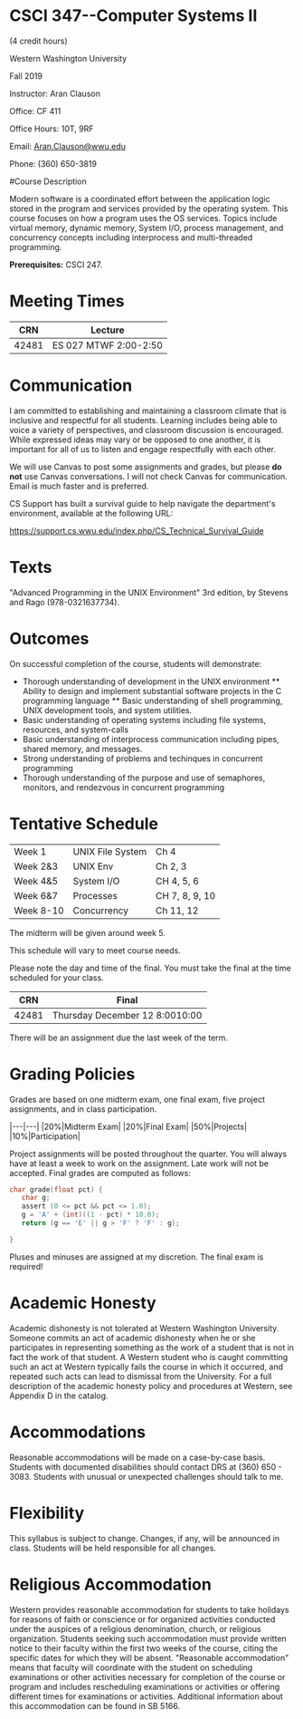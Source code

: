 CSCI 347--Computer Systems II
=============================
(4 credit hours)

Western Washington University

Fall 2019

Instructor:    Aran Clauson

Office:        CF 411

Office Hours:  10T, 9RF

Email:         Aran.Clauson@wwu.edu

Phone:         (360) 650-3819

#Course Description

Modern software is a coordinated effort between the application logic stored in the
program and services provided by the operating system. This course focuses on how
a program uses the OS services. Topics include virtual memory, dynamic memory,
System I/O, process management, and concurrency concepts including interprocess
and multi-threaded programming.

**Prerequisites:** CSCI 247.

# Meeting Times

|CRN | Lecture  |
|----|----------|
|42481 | ES 027 MTWF 2:00-2:50 |

# Communication

I am committed to establishing and maintaining a classroom climate that is
inclusive and respectful for all students. Learning includes being able to voice
a variety of perspectives, and classroom discussion is encouraged. While
expressed ideas may vary or be opposed to one another, it is important for all
of us to listen and engage respectfully with each other.

We will use Canvas to post some assignments and grades, but please **do not**
use Canvas conversations.  I will not check Canvas for communication.  Email is
much faster and is preferred.

CS Support has built a survival guide to help navigate the department's
environment, available at the following URL:

https://support.cs.wwu.edu/index.php/CS_Technical_Survival_Guide

# Texts

"Advanced Programming in the UNIX Environment" 3rd edition, by Stevens and Rago
(978-0321637734).

# Outcomes

On successful completion of the course, students will demonstrate:
* Thorough understanding of development in the UNIX environment
 ** Ability to design and implement substantial software projects in the C
    programming language
 ** Basic understanding of shell programming, UNIX development tools, and system
    utilities.
* Basic understanding of operating systems including file systems, resources,
  and system-calls
* Basic understanding of interprocess communication including pipes, shared
  memory, and messages.
* Strong understanding of problems and techinques in concurrent programming
* Thorough understanding of the purpose and use of semaphores, monitors, and
  rendezvous in concurrent programming 
  
# Tentative Schedule

|   |   |   |
|---|---|---|
|Week 1| UNIX File System| Ch 4 |
|Week 2&3 | UNIX Env | Ch 2, 3|
|Week 4&5 | System I/O| CH 4, 5, 6|
|Week 6&7 | Processes | CH 7, 8, 9, 10|
|Week 8-10| Concurrency | Ch 11, 12|

The midterm will be given around week 5.

This schedule will vary to meet course needs.

Please note the day and time of the final. You must take the final at the time scheduled for
your class.

|CRN | Final|
|----|------|
|42481| Thursday December 12 8:00­10:00|

There will be an assignment due the last week of the term.

# Grading Policies

Grades are based on one midterm exam, one final exam, five project assignments,
and in class participation. 

|---|---|
|20%|Midterm Exam|
|20%|Final Exam|
|50%|Projects|
|10%|Participation|

Project assignments will be posted throughout the quarter. You will always have
at least a week to work on the assignment. Late work will not be accepted.
Final grades are computed as follows:

```C
char grade(float pct) {
   char g;
   assert (0 <= pct && pct <= 1.0);
   g = 'A' + (int)((1 - pct) * 10.0);
   return (g == 'E' || g > 'F' ? 'F' : g);

}
```

Pluses and minuses are assigned at my discretion. The final exam is required!

# Academic Honesty

Academic dishonesty is not tolerated at Western Washington University. Someone
commits an act of academic dishonesty when he or she participates in
representing something as the work of a student that is not in fact the work of
that student. A Western student who is caught committing such an act at Western
typically fails the course in which it occurred, and repeated such acts can lead
to dismissal from the University. For a full description of the academic honesty
policy and procedures at Western, see Appendix D in the catalog.

# Accommodations

Reasonable accommodations will be made on a case-by-case basis. Students with
documented disabilities should contact DRS at (360) 650 - 3083. Students with
unusual or unexpected challenges should talk to me.

# Flexibility

This syllabus is subject to change. Changes, if any, will be announced in
class. Students will be held responsible for all changes.

# Religious Accommodation

Western provides reasonable accommodation for students to take holidays for
reasons of faith or conscience or for organized activities conducted under the
auspices of a religious denomination, church, or religious
organization. Students seeking such accommodation must provide written notice to
their faculty within the first two weeks of the course, citing the specific
dates for which they will be absent. "Reasonable accommodation" means that
faculty will coordinate with the student on scheduling examinations or other
activities necessary for completion of the course or program and includes
rescheduling examinations or activities or offering different times for
examinations or activities. Additional information about this accommodation can
be found in SB 5166.
